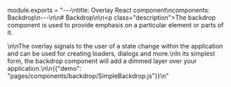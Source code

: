 module.exports = "---\ntitle: Overlay React component\ncomponents: Backdrop\n---\n\n# Backdrop\n\n<p class=\"description\">The backdrop component is used to provide emphasis on a particular element or parts of it.</p>\n\nThe overlay signals to the user of a state change within the application and can be used for creating loaders, dialogs and more.\nIn its simplest form, the backdrop component will add a dimmed layer over your application.\n\n{{\"demo\": \"pages/components/backdrop/SimpleBackdrop.js\"}}\n"